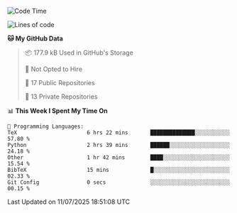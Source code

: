 <!--START_SECTION:waka-->
![Code Time](http://img.shields.io/badge/Code%20Time-1%2C129%20hrs%2010%20mins-blue)

![Lines of code](https://img.shields.io/badge/From%20Hello%20World%20I%27ve%20Written-224.9%20thousand%20lines%20of%20code-blue)

**🐱 My GitHub Data** 

> 📦 177.9 kB Used in GitHub's Storage 
 > 
> 🚫 Not Opted to Hire
 > 
> 📜 17 Public Repositories 
 > 
> 🔑 13 Private Repositories 
 > 
📊 **This Week I Spent My Time On** 

```text
💬 Programming Languages: 
TeX                      6 hrs 22 mins       ██████████████░░░░░░░░░░░   57.80 % 
Python                   2 hrs 39 mins       ██████░░░░░░░░░░░░░░░░░░░   24.18 % 
Other                    1 hr 42 mins        ████░░░░░░░░░░░░░░░░░░░░░   15.54 % 
BibTeX                   15 mins             █░░░░░░░░░░░░░░░░░░░░░░░░   02.33 % 
Git Config               0 secs              ░░░░░░░░░░░░░░░░░░░░░░░░░   00.15 % 
```


 Last Updated on 11/07/2025 18:51:08 UTC
<!--END_SECTION:waka-->
